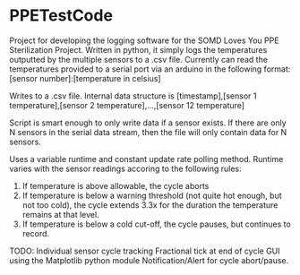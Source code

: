 # PPETestCode

Project for developing the logging software for the SOMD Loves You PPE Sterilization Project.
Written in python, it simply logs the temperatures outputted by the multiple sensors to a .csv file.
Currently can read the temperatures provided to a serial port via an arduino in the following format:
[sensor number]:[temperature in celsius]

Writes to a .csv file. Internal data structure is
[timestamp],[sensor 1 temperature],[sensor 2 temperature],...,[sensor 12 temperature]

Script is smart enough to only write data if a sensor exists. If there are only N sensors in the serial data stream,
then the file will only contain data for N sensors.

Uses a variable runtime and constant update rate polling method. Runtime varies with the sensor readings accoring to 
the following rules:
1. If temperature is above allowable, the cycle aborts
2. If temperature is below a warning threshold (not quite hot enough, but not too cold), the cycle extends 3.3x for
   the duration the temperature remains at that level.
3. If temperature is below a cold cut-off, the cycle pauses, but continues to record.

TODO:
Individual sensor cycle tracking
Fractional tick at end of cycle
GUI using the Matplotlib python module
Notification/Alert for cycle abort/pause.
